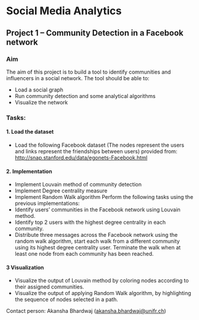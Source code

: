 # Social Media Analytics
## Project 1 – Community Detection in a Facebook network
### Aim
The aim of this project is to build a tool to identify communities and influencers in a social network. The tool should be able to:
- Load a social graph
- Run community detection and some analytical algorithms
- Visualize the network

### Tasks:
#### 1. Load the dataset
- Load the following Facebook dataset (The nodes represent the users and links represent the friendships between users) provided from: http://snap.stanford.edu/data/egonets-Facebook.html
#### 2. Implementation
- Implement Louvain method of community detection
- Implement Degree centrality measure
- Implement Random Walk algorithm
Perform the following tasks using the previous implementations:
- Identify users’ communities in the Facebook network using Louvain method.
- Identify top 2 users with the highest degree centrality in each community.
- Distribute three messages across the Facebook network using the random walk
algorithm, start each walk from a different community using its highest degree centrality user. Terminate the walk when at least one node from each community has been reached.
#### 3 Visualization
- Visualize the output of Louvain method by coloring nodes according to their assigned communities.
- Visualize the output of applying Random Walk algorithm, by highlighting the sequence of nodes selected in a path.


Contact person: Akansha Bhardwaj (akansha.bhardwaj@unifr.ch)
